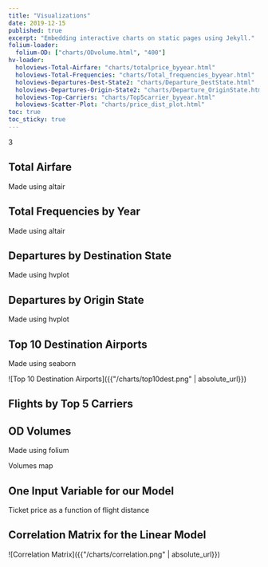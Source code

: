 ```yaml
---
title: "Visualizations"
date: 2019-12-15
published: true
excerpt: "Embedding interactive charts on static pages using Jekyll."
folium-loader:
  folium-OD: ["charts/ODvolume.html", "400"]
hv-loader:
  holoviews-Total-Airfare: "charts/totalprice_byyear.html"
  holoviews-Total-Frequencies: "charts/Total_frequencies_byyear.html"
  holoviews-Departures-Dest-State2: "charts/Departure_DestState.html"
  holoviews-Departures-Origin-State2: "charts/Departure_OriginState.html"
  holoviews-Top-Carriers: "charts/Top5carrier_byyear.html"
  holoviews-Scatter-Plot: "charts/price_dist_plot.html"
toc: true
toc_sticky: true
---
```


3

## Total Airfare

Made using altair

<div id="holoviews-Total-Airfare"></div> 

## Total Frequencies by Year

Made using altair

<div id="holoviews-Total-Frequencies"></div> 

## Departures by Destination State

Made using hvplot

<div id="holoviews-Departures-Dest-State2"></div> 

## Departures by Origin State

Made using hvplot

<div id="holoviews-Departures-Origin-State2"></div>

## Top 10 Destination Airports

Made using seaborn

![Top 10 Destination Airports]({{"/charts/top10dest.png" | absolute_url}})

## Flights by Top 5 Carriers

<div id="holoviews-Top-Carriers"></div>

## OD Volumes

Made using folium

Volumes map

<div id="folium-OD"></div>

## One Input Variable for our Model

Ticket price as a function of flight distance

<div id="holoviews-Scatter-Plot"></div>

## Correlation Matrix for the Linear Model

![Correlation Matrix]({{"/charts/correlation.png" | absolute_url}})




